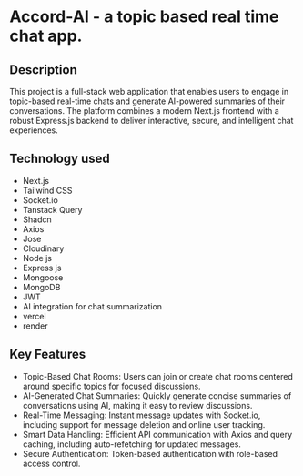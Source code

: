 #  Accord-AI - a topic based real time chat app.

## Description
This project is a full-stack web application that enables users to engage in topic-based real-time chats and generate AI-powered summaries of their conversations. The platform combines a modern Next.js frontend with a robust Express.js backend to deliver interactive, secure, and intelligent chat experiences.

## Technology used
- Next.js
- Tailwind CSS
- Socket.io
- Tanstack Query
- Shadcn
- Axios
- Jose 
- Cloudinary
- Node js
- Express js
- Mongoose
- MongoDB
- JWT
- AI integration for chat summarization
- vercel
- render

## Key Features
- Topic-Based Chat Rooms: Users can join or create chat rooms centered around specific topics for focused discussions.
- AI-Generated Chat Summaries: Quickly generate concise summaries of conversations using AI, making it easy to review discussions.
- Real-Time Messaging: Instant message updates with Socket.io, including support for message deletion and online user tracking.
- Smart Data Handling: Efficient API communication with Axios and query caching, including auto-refetching for updated messages.
- Secure Authentication: Token-based authentication with role-based access control.


